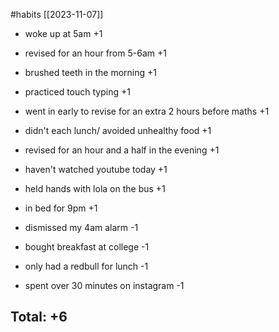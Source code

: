 #habits [[2023-11-07]]
- woke up at 5am +1
- revised for an hour from 5-6am +1
- brushed teeth in the morning +1
- practiced touch typing +1
- went in early to revise for an extra 2 hours before maths +1
- didn't each lunch/ avoided unhealthy food +1
- revised for an hour and a half in the evening +1
- haven't watched youtube today +1
- held hands with lola on the bus +1
- in bed for 9pm +1

- dismissed my 4am alarm -1
- bought breakfast at college -1
- only had a redbull for lunch -1
- spent over 30 minutes on instagram -1

## Total: +6 
